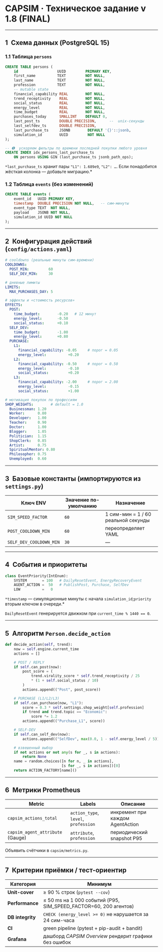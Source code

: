# CAPSIM · Техническое задание v 1.8 (FINAL)

---

## 1 Схема данных (PostgreSQL 15)

### 1.1 Таблица `persons`

```sql
CREATE TABLE persons (
    id                  UUID         PRIMARY KEY,
    first_name          TEXT         NOT NULL,
    last_name           TEXT         NOT NULL,
    profession          TEXT         NOT NULL,
    -- mutable state
    financial_capability REAL        NOT NULL,
    trend_receptivity    REAL        NOT NULL,
    social_status        REAL        NOT NULL,
    energy_level         REAL        NOT NULL,
    time_budget          REAL        NOT NULL,
    purchases_today      SMALLINT    DEFAULT 0,
    last_post_ts         DOUBLE PRECISION,      --  unix-секунды
    last_selfdev_ts      DOUBLE PRECISION,
    last_purchase_ts     JSONB        DEFAULT '{}'::jsonb,
    simulation_id        UUID         NOT NULL
);

-- ➊  ускоряем фильтры по времени последней покупки любого уровня
CREATE INDEX idx_persons_last_purchase_ts
    ON persons USING GIN (last_purchase_ts jsonb_path_ops);

```

`*last_purchase_ts` хранит пары `"L1": 1.689e9`, `"L2": …`.
Если понадобится жёсткая колонка — добавьте миграцию.*

### 1.2 Таблица `events` (без изменений)

```sql
CREATE TABLE events (
    event_id   UUID PRIMARY KEY,
    timestamp  DOUBLE PRECISION NOT NULL,   -- сим-минуты
    event_type TEXT  NOT NULL,
    payload    JSONB NOT NULL,
    simulation_id UUID NOT NULL
);

```

---

## 2 Конфигурация действий (`config/actions.yaml`)

```yaml
# cooldowns (реальные минуты сим-времени)
COOLDOWNS:
  POST_MIN:         60
  SELF_DEV_MIN:     30

# дневные лимиты
LIMITS:
  MAX_PURCHASES_DAY: 5

# эффекты и «стоимость ресурсов»
EFFECTS:
  POST:
    time_budget:        -0.20   # 12 минут
    energy_level:       -0.50
    social_status:      +0.10
  SELF_DEV:
    time_budget:        -1.00
    energy_level:       +0.80
  PURCHASE:
    L1:
      financial_capability: -0.05     # порог = 0.05
      energy_level:          +0.20
    L2:
      financial_capability: -0.50     # порог = 0.50
      energy_level:          -0.10
      social_status:         +0.20
    L3:
      financial_capability: -2.00     # порог = 2.00
      energy_level:          -0.15
      social_status:         +1.00

# мотивация покупок по профессиям
SHOP_WEIGHTS:        # default = 1.0
  Businessman: 1.20
  Worker:      0.80
  Developer:   1.00
  Teacher:     0.90
  Doctor:      1.00
  Blogger:     1.05
  Politician:  1.15
  ShopClerk:   0.85
  Artist:      0.75
  SpiritualMentor: 0.80
  Philosopher: 0.75
  Unemployed:  0.60

```

---

## 3 Базовые константы (импортируются из `settings.py`)

| Ключ ENV | Значение по-умолчанию | Назначение |
| --- | --- | --- |
| `SIM_SPEED_FACTOR` | `60` | 1 сим-мин = 1 / 60 реальной секунды |
| `POST_COOLDOWN_MIN` | `60` | переопределяет YAML |
| `SELF_DEV_COOLDOWN_MIN` | `30` | — |

---

## 4 События и приоритеты

```python
class EventPriority(IntEnum):
    SYSTEM       = 100   # DailyResetEvent, EnergyRecoveryEvent
    AGENT_ACTION =  50   # PublishPost, Purchase, SelfDev
    LOW          =   0

```

`*timestamp` — симуляционные минуты с начала `simulation_id`;`priority` вторым ключом в очереди.*

`DailyResetEvent` генерируется движком при `current_time % 1440 == 0`.

---

## 5 Алгоритм `Person.decide_action`

```python
def decide_action(self, trend):
    now = self.engine.current_time
    actions = []

    # POST / REPLY
    if self.can_post(now):
        post_score = (
            trend.virality_score * self.trend_receptivity / 25
            * (1 + self.social_status / 10)
        )
        actions.append(("Post", post_score))

    # PURCHASE (L1/L2/L3)
    if self.can_purchase(now, "L1"):
        score = 0.3 * self.settings.shop_weight[self.profession]
        if trend and trend.topic == "Economic":
            score *= 1.2
        actions.append(("Purchase_L1", score))

    # SELF-DEV
    if self.can_self_dev(now):
        actions.append(("SelfDev", max(0.0, 1 - self.energy_level / 5)))

    # взвешенный выбор
    if not actions or not any(s for _, s in actions):
        return None
    name = random.choices([n for n, _ in actions],
                          [s for _, s in actions])[0]
    return ACTION_FACTORY[name]()

```

---

## 6 Метрики Prometheus

| Metric | Labels | Описание |
| --- | --- | --- |
| `capsim_actions_total` | `action_type`, `level`, `profession` | инкремент при каждом AgentAction |
| `capsim_agent_attribute` (Gauge) | `attribute`, `profession` | периодический snapshot P95 |

Объявить счётчики в `capsim/metrics.py`.

---

## 7 Критерии приёмки / тест-ориентир

| Категория | Минимум |
| --- | --- |
| **Unit-cover** | ≥ 90 % строк (`pytest --cov`) |
| **Performance** | ≤ 50 ms на 1 000 событий (P95, SIM_SPEED_FACTOR=60, 200 агентов) |
| **DB integrity** | `CHECK (energy_level >= 0)` не нарушается за 24 сим-часа |
| **CI** | green pipeline (pytest + pip-audit + bandit) |
| **Grafana** | дашборд *CAPSIM Overview* рендерит графики без ошибок |